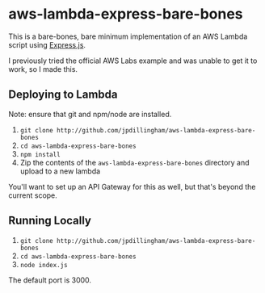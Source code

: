 # aws-lambda-express-bare-bones

This is a bare-bones, bare minimum implementation of an AWS Lambda script using [Express.js](https://expressjs.com/).

I previously tried the official AWS Labs example and was unable to get it to work, so I made this.

## Deploying to Lambda

Note: ensure that git and npm/node are installed.

1. `git clone http://github.com/jpdillingham/aws-lambda-express-bare-bones`
2. `cd aws-lambda-express-bare-bones`
3. `npm install`
4. Zip the contents of the `aws-lambda-express-bare-bones` directory and upload to a new lambda

You'll want to set up an API Gateway for this as well, but that's beyond the current scope.

## Running Locally

1. `git clone http://github.com/jpdillingham/aws-lambda-express-bare-bones`
2. `cd aws-lambda-express-bare-bones`
3. `node index.js`

The default port is 3000.
